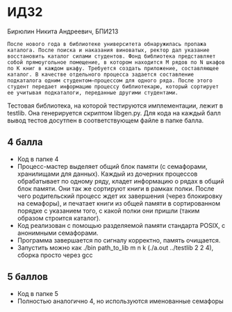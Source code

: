 # ИДЗ2
Бирюлин Никита Андреевич, БПИ213

```
После нового года в библиотеке университета обнаружилась пропажа каталога. После поиска и наказания виноватых, ректор дал указание восстановить каталог силами студентов. Фонд библиотека представляет собой прямоугольное помещение, в котором находится M рядов по N шкафов по K книг в каждом шкафу. Требуется создать приложение, составляющее каталог. В качестве отдельного процесса задается составление подкаталога одним студентом–процессом для одного ряда. После этого студент передает информацию процессу библиотекарю, который сортирует ее учитывая подкаталоги, переданные другими студентами.
```

Тестовая библиотека, на которой тестируются имплементации, лежит в testlib. Она генерируется скриптом libgen.py. Для кода на каждый балл вывод тестов досутпен в соответствующем файле в папке балла.

## 4 балла
* Код в папке 4
* Процесс-мастер выделяет общий блок памяти (с семафорами, хранилищами для данных). Каждый из дочерних процессов обрабатывает по одному ряду, кладет информацию о рядах в общий блок памяти. Они так же сортируют книги в рамках полки. После чего родительский процесс ждет их завершения (через блокировку на семафоры), и печатает книги из общей памяти в сортированном порядке с указанием того, с какой полки они пришли (таким образом строится каталог).
* Код реализован с помощью разделяемой памяти стандарта POSIX, с анонимными семафорами.
* Программа завершается по сигналу корректно, память очищается.
* Запустить можно как ./bin path_to_lib m n k (./a.out ../testlib 2 2 4), сборка просто через gcc

## 5 баллов
* Код в папке 5
* Полностью аналогично 4, но используются именованные семафоры